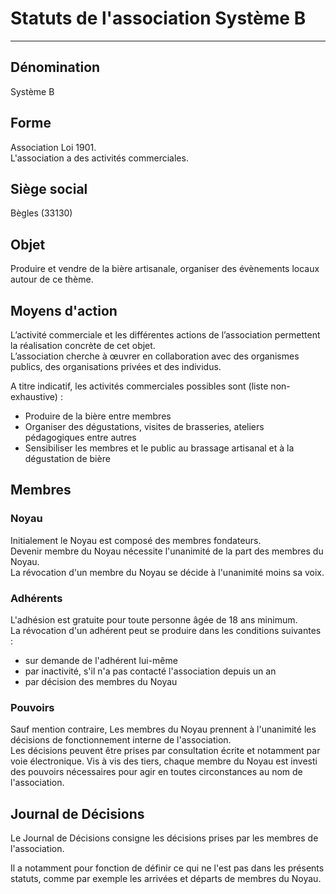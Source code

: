 # Statuts de l'association Système B

---

## Dénomination
Système B

## Forme
Association Loi 1901.  
L'association a des activités commerciales.

## Siège social
Bègles (33130)

## Objet
Produire et vendre de la bière artisanale, organiser des évènements locaux autour de ce thème.

## Moyens d'action
L’activité commerciale et les différentes actions de l’association permettent la réalisation concrète de cet objet.  
L’association cherche à œuvrer en collaboration avec des organismes publics, des organisations privées et des individus.

A titre indicatif, les activités commerciales possibles sont (liste non-exhaustive) :

 - Produire de la bière entre membres  
 - Organiser des dégustations, visites de brasseries, ateliers pédagogiques entre autres  
 - Sensibiliser les membres et le public au brassage artisanal et à la dégustation de bière 

## Membres

### Noyau
Initialement le Noyau est composé des membres fondateurs.  
Devenir membre du Noyau nécessite l'unanimité de la part des membres du Noyau.  
La révocation d'un membre du Noyau se décide à l'unanimité moins sa voix.

### Adhérents
L'adhésion est gratuite pour toute personne âgée de 18 ans minimum.  
La révocation d'un adhérent peut se produire dans les conditions suivantes :
 - sur demande de l'adhérent lui-même
 - par inactivité, s'il n'a pas contacté l'association depuis un an
 - par décision des membres du Noyau

### Pouvoirs
Sauf mention contraire, Les membres du Noyau prennent à l'unanimité les décisions de fonctionnement interne de l'association.  
Les décisions peuvent être prises par consultation écrite et notamment par voie électronique.
Vis à vis des tiers, chaque membre du Noyau est investi des pouvoirs nécessaires pour agir en toutes circonstances au nom de l'association.  

## Journal de Décisions
Le Journal de Décisions consigne les décisions prises par les membres de l'association.

Il a notamment pour fonction de définir ce qui ne l'est pas dans les présents statuts, comme par exemple les arrivées et départs de membres du Noyau.
